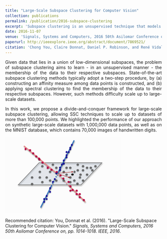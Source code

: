 ```yaml
---
title: "Large-Scale Subspace Clustering for Computer Vision"
collection: publications
permalink: /publication/2016-subspace-clustering
excerpt: 'Subspace clustering is an unsupervised technique that models the data as a union of low-dimensional subspaces. Here, we propose a divide-and-conquer framework for large-scale subspace clustering, allowing it to scale up to datasets of more than 100,000 points.'
date: 2016-11-07
venue: 'Signals, Systems and Computers, 2016 50th Asilomar Conference on, pp. 1014-1018. IEEE, 2016'
paperurl: http://ieeexplore.ieee.org/abstract/document/7869521/
citation: 'Chong You, Claire Donnat, Daniel P. Robinson, and René Vidal. &quot;Large-Scale Subspace Clustering for Computer Vision.&quot;'
---
```



<p><div style="text-align: justify"> 
Given data that lies in a union of low-dimensional subspaces, the problem of subspace clustering aims to learn - in an unsupervised manner - the membership of the data to their respective subspaces. State-of-the-art subspace clustering methods typically adopt a two-step procedure, by (a) constructing an affinity measure among data points is constructed, and (b) applying spectral clustering to find the membership of the data to their respective subspaces. However, such methods difficulty scale up to large-scale datasets. </div></p>

<p><div style="text-align: justify"> 
In this work, we propose a divide-and-conquer framework for large-scale subspace clustering, allowing SSC techniques to scale up to datasets of more than 100,000 points. 
We highlighted the performance of our approach on synthetic large-scale datasets with 1,000,000 data points, as well as on the MNIST database, which contains 70,000 images of handwritten digits.</div></p>

<img src="images/Intersect_sbs_bis.png" alt="">


Recommended citation: You, Donnat et al. (2016). "Large-Scale Subspace Clustering for Computer Vision." <i>Signals, Systems and Computers, 2016 50th Asilomar Conference on, pp. 1014-1018. IEEE, 2016</i>.
